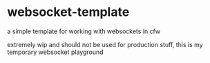 # websocket-template

a simple template for working with websockets in cfw

extremely wip and should not be used for production stuff, this is my temporary websocket playground